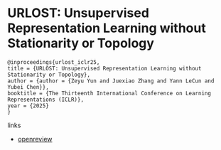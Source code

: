 # URLOST: Unsupervised Representation Learning without Stationarity or Topology

```
@inproceedings{urlost_iclr25,
title = {URLOST: Unsupervised Representation Learning without Stationarity or Topology},
author = {author = {Zeyu Yun and Juexiao Zhang and Yann LeCun and Yubei Chen}},
booktitle = {The Thirteenth International Conference on Learning Representations (ICLR)},
year = {2025}
}
```

links
- [openreview](https://openreview.net/forum?id=MBBRHDuiwM)
